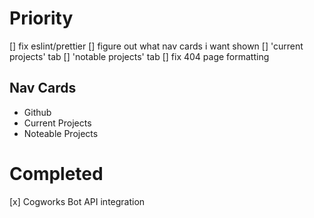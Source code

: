 # Priority
[] fix eslint/prettier
[] figure out what nav cards i want shown
[] 'current projects' tab
[] 'notable projects' tab
[] fix 404 page formatting

## Nav Cards
- Github
- Current Projects
- Noteable Projects

# Completed
[x] Cogworks Bot API integration